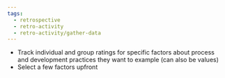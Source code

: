 ```yaml
---
tags:
  - retrospective
  - retro-activity
  - retro-activity/gather-data
---
```


- Track individual and group ratings for specific factors about process and development practices they want to example (can also be values)
- Select a few factors upfront
